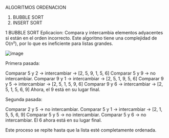 ALGORITMOS ORDENACION

1) BUBBLE SORT
2) INSERT SORT


1 BUBBLE SORT
Eplicacion:
Compara y intercambia elementos adyacentes si están en el orden incorrecto.
Este algoritmo tiene una complejidad de O(n²), por lo que es ineficiente para listas grandes.

![image](https://github.com/user-attachments/assets/7ac58c35-4be9-4287-a84d-9ecbec4aefe0)

Primera pasada:

Comparar 5 y 2 → intercambiar → [2, 5, 9, 1, 5, 6]
Comparar 5 y 9 → no intercambiar.
Comparar 9 y 1 → intercambiar → [2, 5, 1, 9, 5, 6]
Comparar 9 y 5 → intercambiar → [2, 5, 1, 5, 9, 6]
Comparar 9 y 6 → intercambiar → [2, 5, 1, 5, 6, 9]
Ahora, el 9 está en su lugar final.

Segunda pasada:

Comparar 2 y 5 → no intercambiar.
Comparar 5 y 1 → intercambiar → [2, 1, 5, 5, 6, 9]
Comparar 5 y 5 → no intercambiar.
Comparar 5 y 6 → no intercambiar.
El 6 ahora está en su lugar final.

Este proceso se repite hasta que la lista esté completamente ordenada.

